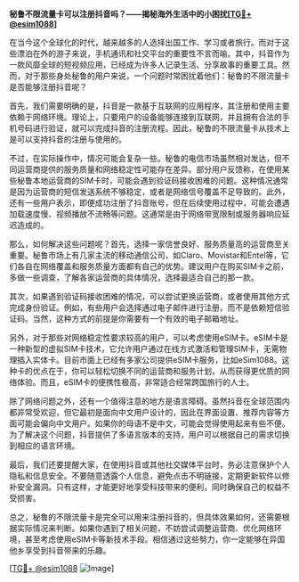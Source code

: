 **秘鲁不限流量卡可以注册抖音吗？——揭秘海外生活中的小困扰[[TG💪+ @esim1088](https://t.me/s/esim1088)]**

在当今这个全球化的时代，越来越多的人选择出国工作、学习或者旅行。而对于这些漂泊在外的游子来说，手机通讯和社交平台的重要性不言而喻。其中，抖音作为一款风靡全球的短视频应用，已经成为许多人记录生活、分享故事的重要工具。然而，对于那些身处秘鲁的用户来说，一个问题时常困扰着他们：秘鲁的不限流量卡是否能够注册抖音呢？

首先，我们需要明确的是，抖音是一款基于互联网的应用程序，其注册和使用主要依赖于网络环境。理论上，只要用户的设备能够连接到互联网，并且拥有合法的手机号码进行验证，就可以完成抖音的注册流程。因此，秘鲁的不限流量卡从技术上是可以支持抖音的注册与使用的。

不过，在实际操作中，情况可能会复杂一些。秘鲁的电信市场虽然相对发达，但不同运营商提供的服务质量和网络稳定性可能存在差异。部分用户反馈称，在使用某些秘鲁本地运营商的SIM卡时，可能会遇到验证码接收困难的问题。这种情况通常是因为运营商的短信发送系统不够稳定，或者是网络信号覆盖不足导致的。此外，还有一些用户表示，即便成功注册了抖音账号，但在后续使用过程中，可能会遭遇加载速度慢、视频播放不流畅等问题。这通常是由于网络带宽限制或服务器响应延迟造成的。

那么，如何解决这些问题呢？首先，选择一家信誉良好、服务质量高的运营商至关重要。秘鲁市场上有几家主流的移动通信公司，如Claro、Movistar和Entel等，它们各自在网络覆盖和服务质量方面都有自己的优势。建议用户在购买SIM卡之前，多做一些调查，了解各家运营商的具体情况，选择最适合自己的那一款。

其次，如果遇到验证码接收困难的情况，可以尝试更换运营商，或者使用其他方式完成身份验证。例如，有些用户会选择通过电子邮件进行注册，而不是依赖短信验证码。当然，这种方式的前提是你需要有一个有效的电子邮箱地址。

另外，对于那些对网络稳定性要求较高的用户，可以考虑使用eSIM卡。eSIM卡是一种新型的虚拟SIM卡技术，它允许用户通过在线方式激活和管理SIM卡，无需物理插入实体卡。目前市面上已经有多家公司提供eSIM卡服务，比如eSim1088。这种卡的优点在于，你可以轻松切换不同的运营商和服务计划，从而获得更优质的网络体验。而且，eSIM卡的便携性极高，非常适合经常跨国旅行的人士。

除了网络问题之外，还有一个值得注意的地方是语言障碍。虽然抖音在全球范围内都非常受欢迎，但它最初是面向中文用户设计的，因此在界面设置、推荐内容等方面可能会偏向中文用户。如果你的母语不是中文，可能会觉得使用起来有些不便。为了解决这个问题，抖音提供了多语言版本的支持，用户可以根据自己的需求切换到相应的语言环境。

最后，我们还要提醒大家，在使用抖音或其他社交媒体平台时，务必注意保护个人隐私和信息安全。不要随意透露个人信息，避免点击不明链接，定期更新软件以修补安全漏洞。只有这样，才能更好地享受科技带来的便利，同时确保自己的权益不受损害。

总之，秘鲁的不限流量卡是完全可以用来注册抖音的，但具体效果如何，还需要根据实际情况来判断。如果你遇到了相关问题，不妨尝试调整运营商、优化网络环境，甚至考虑使用eSIM卡等新技术手段。相信通过这些努力，你一定能够在异国他乡享受到抖音带来的乐趣。

[[TG💪+ @esim1088](https://t.me/s/esim1088) ![Image](https://i.postimg.cc/4NQfJmqS/Snipaste-2025-05-13-00-14-12.png)]